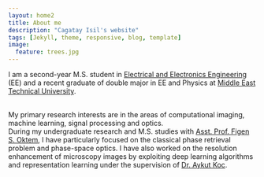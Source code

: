 ```yaml
---
layout: home2
title: About me
description: "Cagatay Isil's website"
tags: [Jekyll, theme, responsive, blog, template]
image:
  feature: trees.jpg
---
```



I am a second-year M.S. student in <a href="https://eee.metu.edu.tr/" target="_blank">Electrical and Electronics Engineering</a> (EE) and a recent graduate of double major in EE and Physics at <a href="http://www.metu.edu.tr/" target="_blank">Middle East Technical University</a>.

<br />
My primary research interests are in the areas of computational imaging, machine learning, signal processing and optics.

<br />
During my undergraduate research and M.S. studies with <a href="https://blog.metu.edu.tr/figeno/" target="_blank">Asst. Prof. Figen S. Oktem</a>, I have particularly focused on the classical phase retrieval problem and phase-space optics. I have also worked on the resolution enhancement of microscopy images by exploiting deep learning algorithms and representation learning under the supervision of <a href="https://www.linkedin.com/in/aykut-ko%C3%A7-9a37abb5/" target="_blank">Dr. Aykut Koc</a>.


